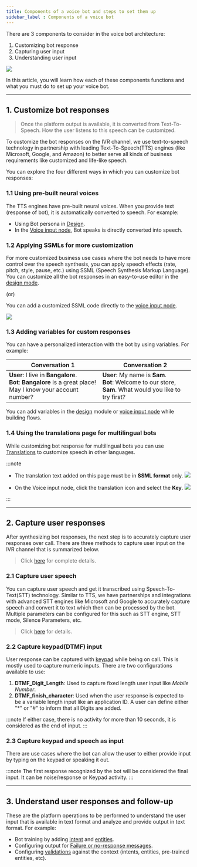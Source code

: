 ```yaml
---
title: Components of a voice bot and steps to set them up
sidebar_label : Components of a voice bot
---
```


There are 3 components to consider in the voice bot architecture: 
1. Customizing bot response 
2. Capturing user input 
3. Understanding user input 

![](https://i.imgur.com/VHni0bH.png)

In this article, you will learn how each of these components functions and what you must do to set up your voice bot. 

----

## 1. Customize bot responses 

> Once the platform output is available, it is converted from Text-To-Speech. How the user listens to this speech can be customized.

To customize the bot responses on the IVR channel, we use text-to-speech technology in partnership with leading Text-To-Speech(TTS) engines (like Microsoft, Google, and Amazon) to better serve all kinds of business requirements like customized and life-like speech.

You can explore the four different ways in which you can customize bot responses: 

### 1.1 Using pre-built neural voices

The TTS engines have pre-built neural voices. When you provide text (response of bot), it is automatically converted to speech. For example: 
- Using Bot persona in [Design](https://docs.yellow.ai/docs/platform_concepts/design/convdesignvoice#21-bot-persona-settings). 
- In the [Voice input node](https://docs.yellow.ai/docs/cookbooks/voice-as-channel/build/usingvoiceinput#11-input-type), Bot speaks is directly converted into speech. 

### 1.2 Applying SSMLs for more customization

For more customized business use cases where the bot needs to have more control over the speech synthesis, you can apply speech effects (rate, pitch, style, pause, etc.) using SSML (Speech Synthesis Markup Language). You can customize all the bot responses in an easy-to-use editor in the [design mode](https://docs.yellow.ai/docs/platform_concepts/design/convdesignvoice#22-bot-response-settings).

(or)

You can add a customized SSML code directly to the [voice input node](https://docs.yellow.ai/docs/cookbooks/voice-as-channel/build/usingvoiceinput#11-input-type). 

![](https://i.imgur.com/evq5cVU.png)

### 1.3 Adding variables for custom responses

You can have a personalized interaction with the bot by using variables. For example: 

| Conversation 1 | Conversation 2 |
| -------- | -------- |
| **User**: I live in **Bangalore**. <br/> **Bot**: **Bangalore** is a great place! May I know your account number? | **User**: My name is **Sam**. <br/> **Bot**: Welcome to our store, **Sam**. What would you like to try first?      |

You can add variables in the [design](https://docs.yellow.ai/docs/platform_concepts/design/convdesignvoice#3-store-and-use-variables) module or [voice input node](https://docs.yellow.ai/docs/cookbooks/voice-as-channel/build/usingvoiceinput#2-voice-input-node-demo) while building flows. 

### 1.4 Using the translations page for multilingual bots

While customizing bot response for multilingual bots you can use [Translations](https://docs.yellow.ai/docs/platform_concepts/studio/build/localization) to customize speech in other languages. 

:::note
- The translation text added on this page must be in **SSML format** only. 
    ![](https://i.imgur.com/VHTadGP.png)

- On the Voice input node, click the translation icon and select the **Key**.
    ![](https://i.imgur.com/StslBrJ.png)

:::


-------

## 2. Capture user responses

After synthesizing bot responses, the next step is to accurately capture user responses over call. There are three methods to capture user input on the IVR channel that is summarized below.

> Click [here](https://docs.yellow.ai/docs/cookbooks/voice-as-channel/build/usingvoiceinput#13-capturing-user-input) for complete details.

### 2.1 Capture user speech

You can capture user speech and get it transcribed using Speech-To-Text(STT) technology. Similar to TTS, we have partnerships and integrations with advanced STT engines like Microsoft and Google to accurately capture speech and convert it to text which then can be processed by the bot.
Multiple parameters can be configured for this such as STT engine, STT mode, Silence Parameters, etc.

> Click [here](https://docs.yellow.ai/docs/cookbooks/voice-as-channel/build/usingvoiceinput#voice) for details. 


### 2.2 Capture keypad(DTMF) input

User response can be captured with [keypad](https://docs.yellow.ai/docs/cookbooks/voice-as-channel/build/usingvoiceinput#keypad) while being on call. This is mostly used to capture numeric inputs. There are two configurations available to use: 

1. **DTMF_Digit_Length**: Used to capture fixed length user input like *Mobile Number*.
2. **DTMF_finish_character**: Used when the user response is expected to be a variable length input like an application ID. A user can define either "*" or "#" to inform that all Digits are added.

:::note 
If either case, there is no activity for more than 10 seconds, it is considered as the end of input.
:::

### 2.3 Capture keypad and speech as input

There are use cases where the bot can allow the user to either provide input by typing on the keypad or speaking it out. 

:::note
The first response recognized by the bot will be considered the final input. It can be noise/response or Keypad activity.
:::

----------

## 3. Understand user responses and follow-up

These are the platform operations to be performed to understand the user input that is available in text format and analyze and provide output in text format. For example: 

- Bot training by adding [intent](https://docs.yellow.ai/docs/platform_concepts/studio/train/intents) and [entities](https://docs.yellow.ai/docs/platform_concepts/studio/train/entities).
- Configuring output for [Failure or no-response messages](https://docs.yellow.ai/docs/cookbooks/voice-as-channel/build/usingvoiceinput#12-validator). 
- Configuring [validations](https://docs.yellow.ai/docs/cookbooks/voice-as-channel/build/usingvoiceinput#12-validator) against the context (intents, entities, pre-trained entities, etc). 


